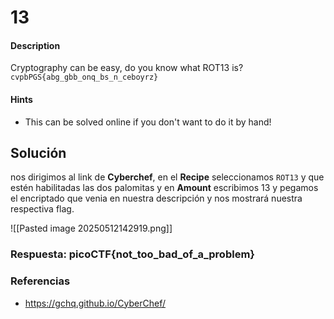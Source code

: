 # 13

#### Description

Cryptography can be easy, do you know what ROT13 is? `cvpbPGS{abg_gbb_onq_bs_n_ceboyrz}`

#### Hints

* This can be solved online if you don't want to do it by hand!

## Solución

nos dirigimos al link de **Cyberchef**, en el **Recipe** seleccionamos `ROT13` y que estén habilitadas las dos palomitas y en **Amount** escribimos 13 y pegamos el encriptado que venia en nuestra descripción y nos mostrará nuestra respectiva flag. 

![[Pasted image 20250512142919.png]]

### Respuesta: picoCTF{not_too_bad_of_a_problem}

### Referencias

- https://gchq.github.io/CyberChef/